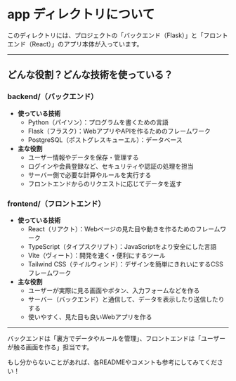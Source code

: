 # app ディレクトリについて

このディレクトリには、プロジェクトの「バックエンド（Flask）」と「フロントエンド（React）」のアプリ本体が入っています。

---

## どんな役割？どんな技術を使っている？

### backend/（バックエンド）
- **使っている技術**
  - Python（パイソン）：プログラムを書くための言語
  - Flask（フラスク）：WebアプリやAPIを作るためのフレームワーク
  - PostgreSQL（ポストグレスキューエル）：データベース
- **主な役割**
  - ユーザー情報やデータを保存・管理する
  - ログインや会員登録など、セキュリティや認証の処理を担当
  - サーバー側で必要な計算やルールを実行する
  - フロントエンドからのリクエストに応じてデータを返す

### frontend/（フロントエンド）
- **使っている技術**
  - React（リアクト）：Webページの見た目や動きを作るためのフレームワーク
  - TypeScript（タイプスクリプト）：JavaScriptをより安全にした言語
  - Vite（ヴィート）：開発を速く・便利にするツール
  - Tailwind CSS（テイルウィンド）：デザインを簡単にきれいにするCSSフレームワーク
- **主な役割**
  - ユーザーが実際に見る画面やボタン、入力フォームなどを作る
  - サーバー（バックエンド）と通信して、データを表示したり送信したりする
  - 使いやすく、見た目も良いWebアプリを作る

---

バックエンドは「裏方でデータやルールを管理」、フロントエンドは「ユーザーが触る画面を作る」担当です。

もし分からないことがあれば、各READMEやコメントも参考にしてみてください！
